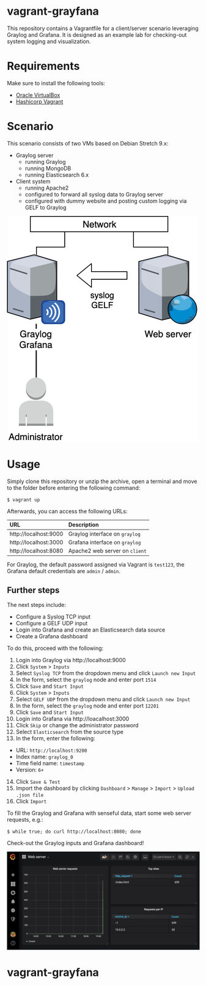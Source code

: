 # vagrant-grayfana
This repository contains a Vagrantfile for a client/server scenario leveraging Graylog and Grafana.
It is designed as an example lab for checking-out system logging and visualization.

# Requirements
Make sure to install the following tools:
- [Oracle VirtualBox](https://virtualbox.org)
- [Hashicorp Vagrant](https://vagrantup.com)

# Scenario
This scenario consists of two VMs based on Debian Stretch 9.x:
- Graylog server
  - running Graylog
  - running MongoDB
  - running Elasticsearch 6.x
- Client system
  - running Apache2
  - configured to forward all syslog data to Graylog server
  - configured with dummy website and posting custom logging via GELF to Graylog

![Scenario](Scenario.png?raw=true "Scenario")

# Usage
Simply clone this repository or unzip the archive, open a terminal and move to the folder before entering the following command:
```
$ vagrant up
```

Afterwards, you can access the following URLs:

| URL | Description |
|:----|:------------|
| http://localhost:9000 | Graylog interface on ``graylog`` |
| http://localhost:3000 | Grafana interface on ``graylog`` |
| http://localhost:8080 | Apache2 web server on ``client`` |

For Graylog, the default password assigned via Vagrant is ``test123``, the Grafana default credentials are ``admin`` / ``admin``.

## Further steps
The next steps include:
- Configure a Syslog TCP input
- Configure a GELF UDP input
- Login into Grafana and create an Elasticsearch data source
- Create a Grafana dashboard

To do this, proceed with the following:
1. Login into Graylog via http://localhost:9000
2. Click ``System`` > ``Inputs``
3. Select ``Syslog TCP`` from the dropdown menu and click ``Launch new Input``
4. In the form, select the ``graylog`` node and enter port ``1514``
5. Click ``Save`` and ``Start Input``
6. Click ``System`` > ``Inputs``
7. Select ``GELF UDP`` from the dropdown menu and click ``Launch new Input``
8. In the form, select the ``graylog`` node and enter port ``12201``
9. Click ``Save`` and ``Start Input``
10. Login into Grafana via http://loacalhost:3000
11. Click ``Skip`` or change the administrator password
12. Select ``Elasticsearch`` from the source type
13. In the form, enter the following:
  - URL: ``http://localhost:9200``
  - Index name: ``graylog_0``
  - Time field name: ``timestamp``
  - Version: ``6+``
14. Click ``Save & Test``
15. Import the dashboard by clicking ``Dashboard`` > ``Manage`` > ``Import`` > ``Upload .json file``
16. Click ``Import``

To fill the Graylog and Grafana with senseful data, start some web server requests, e.g.:

```
$ while true; do curl http://localhost:8080; done
```

Check-out the Graylog inputs and Grafana dashboard!

![Grafana dashboard](Grafana_dashboard.png?raw=true "Grafana dashboard")
# vagrant-grayfana
